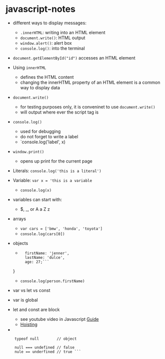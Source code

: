 # javascript-notes

- different ways to display messages:
    - `.innerHTML`: writing into an HTML element
    - `document.write()`: HTML output
    - `window.alert()`: alert box
    - `console.log()`: into the terminal

- `document.getElementById("id")` accesses an HTML element

- Using `innerHTML`
    - defines the HTML content
    - changing the innerHTML property of an HTML element is a common way to display data

- `document.write()`
    - for testing purposes only, it is conveninet to use `document.write()`
    - will output where ever the script tag is

- `console.log()`
    - used for debugging
    - do not forget to write a label
    - `console.log('label', x)

- `window.print()`
    - opens up print for the current page


- Literals: `console.log('this is a literal')`
- Variable: `var x = 'this is a variable`
    - `console.log(x)`

- variables can start with:
    - $, _, or A a Z z


- arrays
    - `var cars = ['bmw', 'honda', 'toyota']`
    - `console.log(cars[0])`

- objects
    - ```var person = {
        firstName: 'jenner',
        lastName: 'dulce',
        age: 27;```
    }
    - `console.log(person.firstName)`

- var vs let vs const
- var is global
- let and const are block
    - see youtube video in Javascript [Guide](https://www.youtube.com/watch?v=dzEieWaOJE0&t=14s)
    - [Hoisting](https://www.youtube.com/watch?v=j-9_15QBW2s)

- 
``` typeof undefined   // undefined
    typeof null        // object

    null === undefined // false
    nule == underfined // true ```